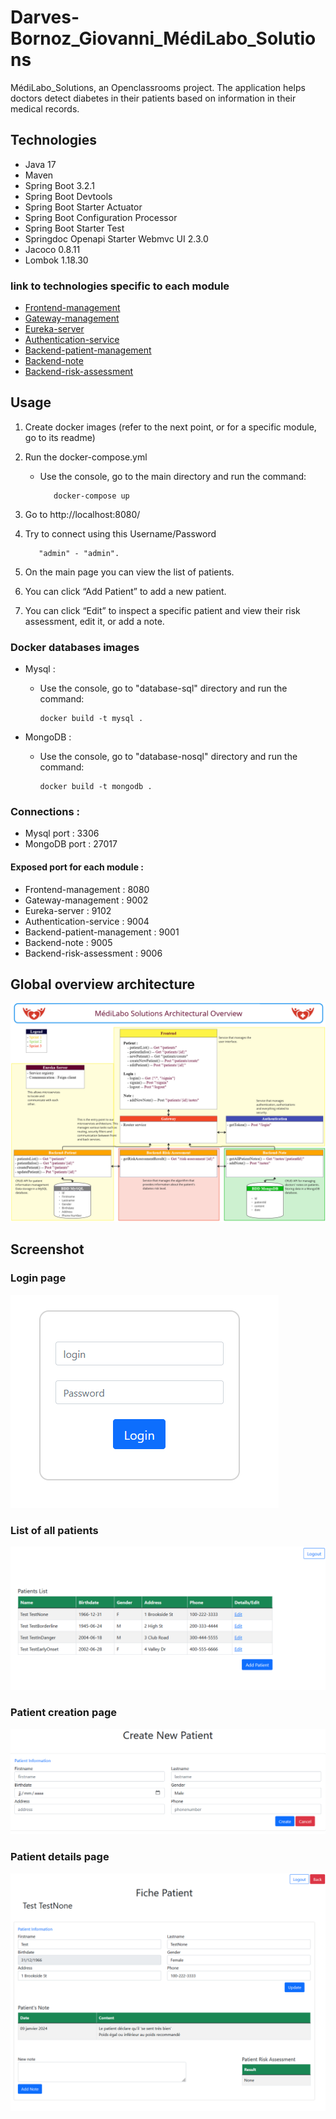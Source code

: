 # Darves-Bornoz_Giovanni_MédiLabo_Solutions

MédiLabo_Solutions, an Openclassrooms project.
The application helps doctors detect diabetes in their patients based on information in their medical records.

## Technologies

* Java 17
* Maven
* Spring Boot 3.2.1
* Spring Boot Devtools
* Spring Boot Starter Actuator
* Spring Boot Configuration Processor
* Spring Boot Starter Test
* Springdoc Openapi Starter Webmvc UI 2.3.0
* Jacoco 0.8.11
* Lombok 1.18.30

### link to technologies specific to each module

* [Frontend-management](frontend-management/readme.md)
* [Gateway-management](gateway-management/readme.md)
* [Eureka-server](eureka-server/readme.md)
* [Authentication-service](authentication-service/readme.md)
* [Backend-patient-management](backend-patient-management/readme.md)
* [Backend-note](backend-note/readme.md)
* [Backend-risk-assessment](backend-risk-assessment/readme.md)

## Usage

1. Create docker images (refer to the next point, or for a specific module, go to its readme) 
2. Run the docker-compose.yml
    * Use the console, go to the main directory and run the command:

             docker-compose up

3. Go to http://localhost:8080/
4. Try to connect using this Username/Password

          "admin" - "admin".
5. On the main page you can view the list of patients.
6. You can click “Add Patient” to add a new patient.
7. You can click “Edit” to inspect a specific patient and view their risk assessment, edit it, or add a note.

### Docker databases images

* Mysql :
    * Use the console, go to "database-sql" directory and run the command:

          docker build -t mysql .
* MongoDB :
    * Use the console, go to "database-nosql" directory and run the command:

          docker build -t mongodb .

### Connections :

* Mysql port : 3306
* MongoDB port : 27017

#### Exposed port for each module :

* Frontend-management : 8080
* Gateway-management : 9002
* Eureka-server : 9102
* Authentication-service : 9004
* Backend-patient-management : 9001
* Backend-note : 9005
* Backend-risk-assessment : 9006

## Global overview architecture

![globalOverviewArchitecture.png](documents/globalOverviewArchitecture.PNG)

## Screenshot

### Login page

![loginView.png](documents/loginView.PNG)

### List of all patients

![patientListView.png](documents/patientListView.PNG)

### Patient creation page

![createPatientView.png](documents/createPatientView.PNG)

### Patient details page

![patientDetailsView.png](documents/patientDetailsView.PNG)


